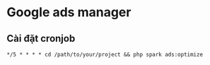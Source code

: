 # Google ads manager

## Cài đặt cronjob
```
*/5 * * * * cd /path/to/your/project && php spark ads:optimize
```

